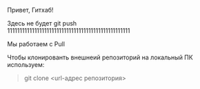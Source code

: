Привет, Гитхаб!

Здесь не будет git push  
11111111111111111111111111111111111111111111111111

Мы работаем с Pull

Чтобы клонированть внешнеий репозиторий на  локальный ПК используем:
> git clone <url-адрес репозитория> 
